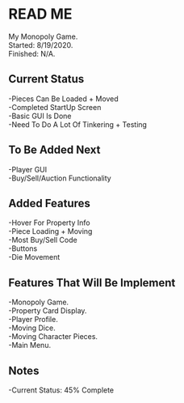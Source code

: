 # READ ME  
My Monopoly Game.     
Started: 8/19/2020.      
Finished: N/A.  

## Current Status  
-Pieces Can Be Loaded + Moved    
-Completed StartUp Screen     
-Basic GUI Is Done    
-Need To Do A Lot Of Tinkering + Testing  

## To Be Added Next  
-Player GUI    
-Buy/Sell/Auction Functionality     

## Added Features  
-Hover For Property Info   
-Piece Loading + Moving    
-Most Buy/Sell Code    
-Buttons  
-Die Movement    

## Features That Will Be Implement
-Monopoly Game.    
-Property Card Display.    
-Player Profile.    
-Moving Dice.    
-Moving Character Pieces.      
-Main Menu.    

## Notes
-Current Status: 45% Complete     
